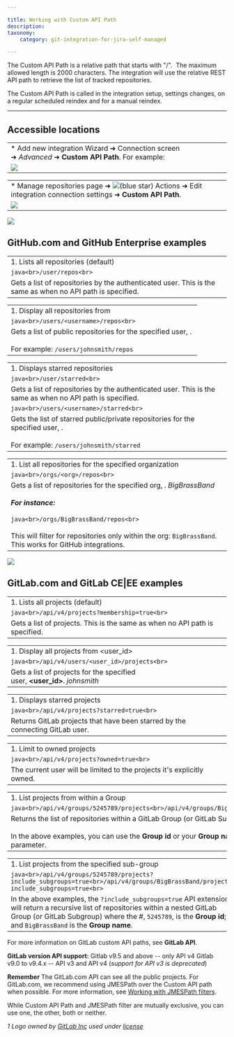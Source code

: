 ```yaml
---

title: Working with Custom API Path
description:
taxonomy:
    category: git-integration-for-jira-self-managed

---
```

The Custom API Path is a relative path that starts with "/".  The maximum allowed length is 2000 characters. The integration will use the relative REST API path to retrieve the list of tracked repositories.

The Custom API Path is called in the integration setup, settings changes, on a regular scheduled reindex and for a manual reindex.


* * *

## Accessible locations

|     |
| --- |
| *   Add new integration Wizard ➜ Connection screen ➜ _Advanced_ ➜ **Custom API Path**. For example: |
| ![](https://bigbrassband.atlassian.net/wiki/download/thumbnails/135331922/gitserver-auto-connect-github-example.png?version=2&modificationDate=1642507945521&cacheVersion=1&api=v2&width=680&height=455) |

|     |
| --- |
| *   Manage repositories page ➜ ![(blue star)](/wiki/s/-1639011364/6452/8b4898d3c114827e64ec143b4fa79bb76a6cfa5b/_/images/icons/emoticons/star_blue.png) Actions ➜ Edit integration connection settings ➜ **Custom API Path**. |
| ![](https://bigbrassband.atlassian.net/wiki/download/thumbnails/135331922/gitserver-actions-int-conn-cfg-custom-apipath.png?version=1&modificationDate=1642507945571&cacheVersion=1&api=v2&width=680&height=612) |

![](https://bigbrassband.atlassian.net/wiki/download/attachments/135331922/github-mobile.png?version=1&modificationDate=1642507757901&cacheVersion=1&api=v2)

## GitHub.com and GitHub Enterprise examples

|     |
| --- |
| 1.  Lists all repositories (default) |
| ```java<br>/user/repos<br>``` |
| Gets a list of repositories by the authenticated user. This is the same as when no API path is specified. |

|     |
| --- |
| 1.  Display all repositories from <username> |
| ```java<br>/users/<username>/repos<br>``` |
| Gets a list of public repositories for the specified user, **<username>**. <br><br>For example: `/users/johnsmith/repos` |

|     |
| --- |
| 1.  Displays starred repositories |
| ```java<br>/user/starred<br>``` |
| Gets a list of repositories by the authenticated user. This is the same as when no API path is specified. |
| ```java<br>/users/<username>/starred<br>``` |
| Gets the list of starred public/private repositories for the specified user, **<username>**.<br><br>For example: `/users/johnsmith/starred` |

|     |
| --- |
| 1.  List all repositories for the specified organization |
| ```java<br>/orgs/<org>/repos<br>``` |
| Gets a list of repositories for the specified org, **<org>**. _BigBrassBand_<br><br>_**For instance:**_<br><br>```java<br>/orgs/BigBrassBand/repos<br>```<br><br>This will filter for repositories only within the org: `BigBrassBand`. This works for GitHub integrations. |

![](https://bigbrassband.atlassian.net/wiki/download/attachments/135331922/gitlab-mobile.png?version=1&modificationDate=1642507757907&cacheVersion=1&api=v2)

## GitLab.com and GitLab CE|EE examples

|     |
| --- |
| 1.  Lists all projects (default) |
| ```java<br>/api/v4/projects?membership=true<br>``` |
| Gets a list of projects. This is the same as when no API path is specified. |

|     |
| --- |
| 1.  Display all projects from <user\_id> |
| ```java<br>/api/v4/users/<user_id>/projects<br>``` |
| Gets a list of projects for the specified user, **<user\_id>**. _johnsmith_ |

|     |
| --- |
| 1.  Displays starred projects |
| ```java<br>/api/v4/projects?starred=true<br>``` |
| Returns GitLab projects that have been starred by the connecting GitLab user. |

|     |
| --- |
| 1.  Limit to owned projects |
| ```java<br>/api/v4/projects?owned=true<br>``` |
| The current user will be limited to the projects it's explicitly owned. |

|     |
| --- |
| 1.  List projects from within a Group |
| ```java<br>/api/v4/groups/5245789/projects<br>/api/v4/groups/BigBrassBand/projects<br>``` |
| Returns the list of repositories within a GitLab Group (or GitLab Subgroup).<br><br>In the above examples, you can use the **Group id** or your **Group** **name** as query parameter. |

|     |
| --- |
| 1.  List projects from the specified sub-group |
| ```java<br>/api/v4/groups/5245789/projects?include_subgroups=true<br>/api/v4/groups/BigBrassBand/projects?include_subgroups=true<br>``` |
| In the above examples, the `?include_subgroups=true` API extension will return a recursive list of repositories within a nested GitLab Group (or GitLab Subgroup) where the #, `5245789`, is the **Group id**; and `BigBrassBand` is the **Group name**. |


For more information on GitLab custom API paths, see **GitLab API**.

**GitLab version API support:**
Gitlab v9.5 and above -- only API v4
Gitlab v9.0 to v9.4.x -- API v3 and API v4 (_support for API v3 is deprecated_)

**Remember**
The GitLab.com API can see all the public projects. For GitLab.com, we recommend using JMESPath over the Custom API path when possible. For more information, see [Working with JMESPath filters](/wiki/spaces/GIJDC/pages/135430238/Working+with+JMESPath+Filters).


While Custom API Path and JMESPath filter are mutually exclusive, you can use one, the other, both or neither.


_1 Logo owned by_ [_GitLab Inc_](https://gitlab.com/) _used under_ [_license_](https://creativecommons.org/licenses/by-nc-sa/4.0/)